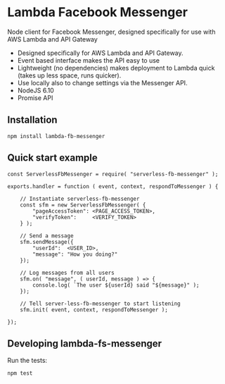 Lambda Facebook Messenger
=========================

Node client for Facebook Messenger, designed specifically for use with AWS Lambda and API Gateway

 * Designed specifically for AWS Lambda and API Gateway.
 * Event based interface makes the API easy to use
 * Lightweight (no dependencies) makes deployment to Lambda quick (takes up less space, runs quicker).
 * Use locally also to change settings via the Messenger API.
 * NodeJS 6.10
 * Promise API

## Installation

```
npm install lambda-fb-messenger
```

## Quick start example

```
const ServerlessFbMessenger = require( "serverless-fb-messenger" );

exports.handler = function ( event, context, respondToMessenger ) {

	// Instantiate serverless-fb-messenger
	const sfm = new ServerlessFbMessenger( {
	    "pageAccessToken": <PAGE_ACCESS_TOKEN>,
	    "verifyToken":     <VERIFY_TOKEN>
	} );

	// Send a message
	sfm.sendMessage({
		"userId":  <USER_ID>,
		"message": "How you doing?"
	});

	// Log messages from all users
	sfm.on( "message", ( userId, message ) => {
		console.log( `The user ${userId} said "${message}" );
    });

	// Tell server-less-fb-messenger to start listening
	sfm.init( event, context, respondToMessenger );

});
```

## Developing lambda-fs-messenger

Run the tests:

```
npm test
```